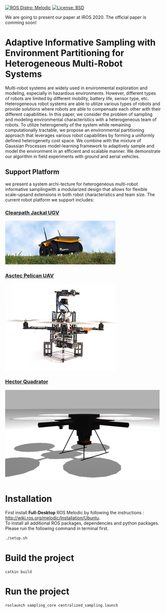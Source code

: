 [![ROS Distro: Melodic](https://img.shields.io/badge/ROS-Melodic-blue.svg)](http://wiki.ros.org/melodic)
[![License: BSD](https://img.shields.io/badge/License-BSD-yellow.svg)](./LICENSE)

We are going to present our paper at IROS 2020. The official paper is comming soon!

# Adaptive Informative Sampling with Environment Partitioning for Heterogeneous Multi-Robot Systems #
Multi-robot systems are widely used in environmental exploration and modeling, especially in hazardous environments. However, different types of robots are limited by different mobility, battery life, sensor type, etc. Heterogeneous robot systems are able to utilize various types of robots and provide solutions where robots are able to compensate each other with their different capabilities. In this paper, we consider the problem of sampling and modeling environmental characteristics with a heterogeneous team of robots. To utilize heterogeneity of the system while remaining computationally tractable, we propose an environmental partitioning approach that leverages various robot capabilities by forming a uniformly defined heterogeneity cost space. We combine with the mixture of Gaussian Processes model-learning framework to adaptively sample and model the environment in an efficient and scalable manner. We demonstrate our algorithm in field experiments with ground and aerial vehicles.

## Support Platform ##
we present a system archi-tecture  for  heterogeneous  multi-robot  informative  samplingwith a modularized design that allows for flexible scale-upsand  extensions  in  both  robot  characteristics  and  team  size. The current robot platform we support includes:

### [Clearpath Jackal UGV](https://clearpathrobotics.com/jackal-small-unmanned-ground-vehicle/#:~:text=UNMANNED%20GROUND%20VEHICLE,%2Dthe%2Dbox%20autonomous%20capability) ###
![Alt text](docs/jackal.jpeg?raw=true "Jackal")

### [Asctec Pelican UAV](https://mrsdprojects.ri.cmu.edu/2018teamg/documentation/asctec-pelican-uav-setup-guidance/) ###

![Alt text](docs/pelican.jpg?raw=true "Pelican")

### [Hector Quadrator](http://wiki.ros.org/hector_quadrotor) ###

<img src="docs/hector.png?raw=true" width="500">

# Installation
First install **Full-Desktop** ROS Melodic by following the instructions : http://wiki.ros.org/melodic/Installation/Ubuntu. <br />
To install all additional ROS packages, dependencies and python packages. Please run the following command in terminal first.
```bat
./setup.sh
```
# Build the project
```
catkin build
```
# Run the project
```bat
roslaunch sampling_core centralized_sampling.launch
```
